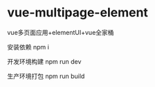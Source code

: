 # vue-multipage-element
vue多页面应用+elementUI+vue全家桶

安装依赖
npm i

开发环境构建
npm run dev

生产环境打包
npm run build

